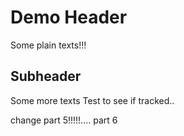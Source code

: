 # Demo Header

Some plain texts!!!


## Subheader 

Some more texts
Test to see if tracked.. 

change part 5!!!!!....
part 6